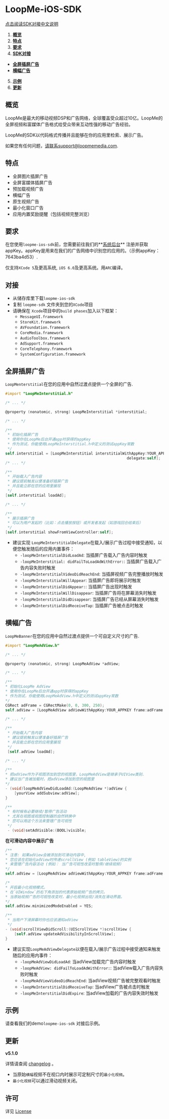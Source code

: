 # LoopMe-iOS-SDK #

[点击阅读SDK对接中文说明](README_CHINESE.md)

1. **[概览](#概览)**
2. **[特点](#特点)**
3. **[要求](#要求)**
4. **[SDK对接](#SDK对接)**
  * **[全屏插屏广告](#全屏插屏广告)**
  * **[横幅广告](#横幅广告)**
5. **[示例](#示例)**
6. **[更新](#更新)**

## 概览 ##

LoopMe是最大的移动视频DSP和广告网络，全球覆盖受众超过10亿。LoopMe的全屏视频和富媒体广告格式给受众带来互动性强的移动广告经验。

LoopMe的SDK以代码格式传播并且能够在你的应用里检索、展示广告。

如果您有任何问题，请联系support@loopmemedia.com.

## 特点 ##

* 全屏图片插屏广告
* 全屏富媒体插屏广告
* 预加载视频广告
* 横幅广告
* 原生视频广告
* 最小化窗口广告
* 应用内置奖励提醒（包括视频完整浏览）

## 要求 ##

在您使用`loopme-ios-sdk`前，您需要前往我们的**[系统后台](http://loopme.me/)** 注册并获取appKey。appKey是用来在我们的广告网络中识别您的应用的。（示例appKey：7643ba4d53）.

仅支持`XCode 5`及更高系统, `iOS 6.0`及更高系统。用`ARC`编译。

## 对接 ##

* 从储存库里下载`loopme-ios-sdk`
* 复制 `loopme-sdk` 文件夹到您的`XCode`项目
* 请确保在 `Xcode`项目中的`build phases`加入以下框架：
  * `MessageUI.framework`
  * `StoreKit.framework`
  * `AVFoundation.framework`
  * `CoreMedia.framework`
  * `AudioToolbox.framework`
  * `AdSupport.framework`
  * `CoreTelephony.framework`
  * `SystemConfiguration.framework`

## 全屏插屏广告 ##

`LoopMenterstitial`在您的应用中自然过渡点提供一个全屏的广告.

```objective-c
#import "LoopMeInterstitial.h"

/* ... */  

@property (nonatomic, strong) LoopMeInterstitial *interstitial;

/* ... */

/**
 * 初始化插屏广告
 * 使用你在LoopMe后台开通app时获得的appKey
 * 作为测试，你能使用LoopMeInterstitial.h中定义的测试appKey常数
 */
self.interstitial = [LoopMeInterstitial interstitialWithAppKey:YOUR_APPKEY
                                                      delegate:self];
/* ... */

/**
 * 开始载入广告内容
 * 建议提前触发以便准备好插屏广告
 * 并且能立即在您的应用里展现
 */
[self.interstitial loadAd];

/* ... */

/**
 * 展示插屏广告
 * 可以为用户发起的（比如：点击播放按钮）或开发者发起（如游戏回合结束后）
 */
[self.interstitial showFromViewController:self];

```
 * 建议实现 `LoopMeInterstitialDelegate`在载入/展示广告过程中接受通知，以便您触发随后的应用内置事件：
   * `-loopMeInterstitialDidLoadAd`: 当插屏广告载入广告内容时触发
   * `-loopMeInterstitial: didFailToLoadAdWithError:`: 当插屏广告载入广告内容失败时触发
   * `-loopMeInterstitialVideoDidReachEnd`: 当插屏视频广告完整播放时触发
   * `-loopMeInterstitialWillAppear`: 当插屏广告即将展示时触发
   * `-loopMeInterstitialDidAppear:`: 当插屏广告出现时触发
   * `-loopMeInterstitialWillDisappear`: 当插屏广告将在屏幕消失时触发
   * `-loopMeInterstitialDidDisappear`: 当插屏广告已经从屏幕消失时触发
   * `-loopMeInterstitialDidReceiveTap`: 当插屏广告被点击时触发


## 横幅广告 ##

`LoopMeBanner`在您的应用中自然过渡点提供一个可自定义尺寸的广告.

```objective-c
#import "LoopMeAdView.h"

/* ... */  

@property (nonatomic, strong) LoopMeAdView *adView;

/* ... */  

/**
* 初始化LoopMe AdView
* 使用你在LoopMe后台开通app时获得的appKey
* 作为测试，你能使用LoopMeAdView.h中定义的测试appKey常数
*/
CGRect adFrame = CGRectMake(0, 0, 300, 250);
self.adView = [LoopMeAdView adViewWithAppKey:YOUR_APPKEY frame:adFrame delegate:self];

/* ... */

/**
 * 开始载入广告内容
 * 建议提前触发以便准备好插屏广告
 * 并且能立即在您的应用里展现
 */
 [self.adView loadAd];

/* ... */

/**
* 把adView作为子视图添加到您的视图里，LoopMeAdView是继承于UIView类别.
* 建议当广告被加载时，把adView添加到您的视图里
*/
- (void)loopMeAdViewDidLoadAd:(LoopMeAdView *)adView {
    [yourView addSubview:adView];
}

/**
 * 有时候有必要继续/暂停广告活动
 * 尤其在视图或视图控制器的自然转换中
 * 您可以用这个方法来管理广告可视性
 */
 - (void)setAdVisible:(BOOL)visible;
   ```

**在可滑动内容中展示广告**
```objective-c
/**
* 注意: 如果adView会被添加到可滑动内容中,
* 您应该在初始化adView时传递scrollView (例如 tableView)的实例
* 来管理广告内容活动 (例如： 当广告可视性改变时暂停/继续视频)
*/
self.adView = [LoopMeAdView adViewWithAppKey:YOUR_APPKEY frame:adFrame scrollView:tableView delegate:self];

/*
* 开启最小化视频模式。
* 在`UIWindow`的右下角添加的代表原始视频广告的拷贝。
* 当原始视频广告的可视性改变时，最小化视频出现/消失在滑动界面。
*/
self.adView.minimizedModeEnabled = YES;

/**
 * 当用户下滑屏幕时你也应该通知adView
 */
- (void)scrollViewDidScroll:(UIScrollView *)scrollView {
    [self.adView updateAdVisibilityInScrollView];
}
   ```

* 建议实现`LoopMeAdViewDelegate`以便在载入/展示广告过程中接受通知来触发随后的应用内事件：
   * `-loopMeAdViewDidLoadAd`: 当adView加载完广告内容时触发
   * `-loopMeAdView: didFailToLoadAdWithError:`: 当adView载入广告内容失败时触发
   * `-loopMeAdViewVideoDidReachEnd`: 当adView视频广告被完整观看时触发
   * `-loopMeInterstitialDidReceiveTap`: 当adView广告被点击时触发
   * `-loopMeInterstitialDidExpire`:  当adView加载的广告内容失效时触发

## 示例 ##

请查看我们的demo`loopme-ios-sdk` 对接后示例。

## 更新 ##
**v5.1.0**

详情请查阅 [changelog](CHANGELOG.md) 。

- 当原始`横幅`视频不在视口内时展示可定制尺寸的`最小化视频`。
- `最小化视频`可以通过滑动视频关闭。

## 许可 ##

详见 [License](LICENSE.md)
